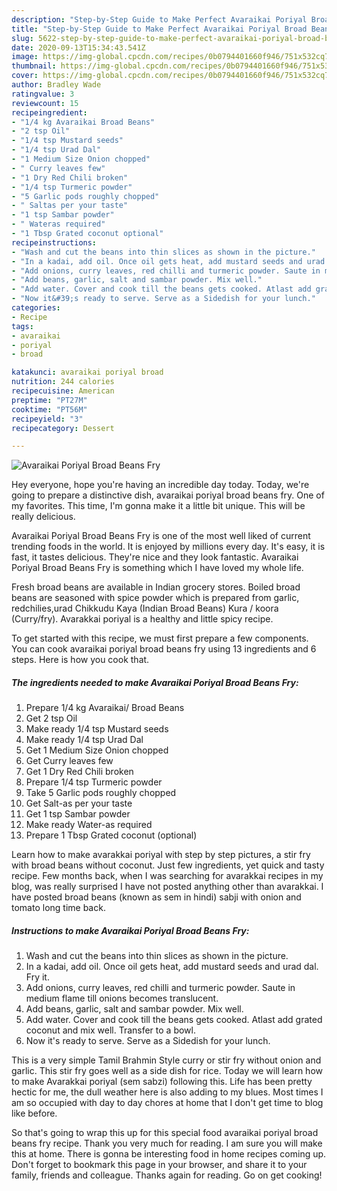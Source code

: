 ```yaml
---
description: "Step-by-Step Guide to Make Perfect Avaraikai Poriyal Broad Beans Fry"
title: "Step-by-Step Guide to Make Perfect Avaraikai Poriyal Broad Beans Fry"
slug: 5622-step-by-step-guide-to-make-perfect-avaraikai-poriyal-broad-beans-fry
date: 2020-09-13T15:34:43.541Z
image: https://img-global.cpcdn.com/recipes/0b0794401660f946/751x532cq70/avaraikai-poriyal-broad-beans-fry-recipe-main-photo.jpg
thumbnail: https://img-global.cpcdn.com/recipes/0b0794401660f946/751x532cq70/avaraikai-poriyal-broad-beans-fry-recipe-main-photo.jpg
cover: https://img-global.cpcdn.com/recipes/0b0794401660f946/751x532cq70/avaraikai-poriyal-broad-beans-fry-recipe-main-photo.jpg
author: Bradley Wade
ratingvalue: 3
reviewcount: 15
recipeingredient:
- "1/4 kg Avaraikai Broad Beans"
- "2 tsp Oil"
- "1/4 tsp Mustard seeds"
- "1/4 tsp Urad Dal"
- "1 Medium Size Onion chopped"
- " Curry leaves few"
- "1 Dry Red Chili broken"
- "1/4 tsp Turmeric powder"
- "5 Garlic pods roughly chopped"
- " Saltas per your taste"
- "1 tsp Sambar powder"
- " Wateras required"
- "1 Tbsp Grated coconut optional"
recipeinstructions:
- "Wash and cut the beans into thin slices as shown in the picture."
- "In a kadai, add oil. Once oil gets heat, add mustard seeds and urad dal. Fry it."
- "Add onions, curry leaves, red chilli and turmeric powder. Saute in medium flame till onions becomes translucent."
- "Add beans, garlic, salt and sambar powder. Mix well."
- "Add water. Cover and cook till the beans gets cooked. Atlast add grated coconut and mix well. Transfer to a bowl."
- "Now it&#39;s ready to serve. Serve as a Sidedish for your lunch."
categories:
- Recipe
tags:
- avaraikai
- poriyal
- broad

katakunci: avaraikai poriyal broad 
nutrition: 244 calories
recipecuisine: American
preptime: "PT27M"
cooktime: "PT56M"
recipeyield: "3"
recipecategory: Dessert

---
```



![Avaraikai Poriyal Broad Beans Fry](https://img-global.cpcdn.com/recipes/0b0794401660f946/751x532cq70/avaraikai-poriyal-broad-beans-fry-recipe-main-photo.jpg)

Hey everyone, hope you're having an incredible day today. Today, we're going to prepare a distinctive dish, avaraikai poriyal broad beans fry. One of my favorites. This time, I'm gonna make it a little bit unique. This will be really delicious.

Avaraikai Poriyal Broad Beans Fry is one of the most well liked of current trending foods in the world. It is enjoyed by millions every day. It's easy, it is fast, it tastes delicious. They're nice and they look fantastic. Avaraikai Poriyal Broad Beans Fry is something which I have loved my whole life.

Fresh broad beans are available in Indian grocery stores. Boiled broad beans are seasoned with spice powder which is prepared from garlic, redchilies,urad Chikkudu Kaya (Indian Broad Beans) Kura / koora (Curry/fry). Avarakkai poriyal is a healthy and little spicy recipe.


To get started with this recipe, we must first prepare a few components. You can cook avaraikai poriyal broad beans fry using 13 ingredients and 6 steps. Here is how you cook that.

<!--inarticleads1-->

##### The ingredients needed to make Avaraikai Poriyal Broad Beans Fry:

1. Prepare 1/4 kg Avaraikai/ Broad Beans
1. Get 2 tsp Oil
1. Make ready 1/4 tsp Mustard seeds
1. Make ready 1/4 tsp Urad Dal
1. Get 1 Medium Size Onion chopped
1. Get  Curry leaves few
1. Get 1 Dry Red Chili broken
1. Prepare 1/4 tsp Turmeric powder
1. Take 5 Garlic pods roughly chopped
1. Get  Salt-as per your taste
1. Get 1 tsp Sambar powder
1. Make ready  Water-as required
1. Prepare 1 Tbsp Grated coconut (optional)


Learn how to make avarakkai poriyal with step by step pictures, a stir fry with broad beans without coconut. Just few ingredients, yet quick and tasty recipe. Few months back, when I was searching for avarakkai recipes in my blog, was really surprised I have not posted anything other than avarakkai. I have posted broad beans (known as sem in hindi) sabji with onion and tomato long time back. 

<!--inarticleads2-->

##### Instructions to make Avaraikai Poriyal Broad Beans Fry:

1. Wash and cut the beans into thin slices as shown in the picture.
1. In a kadai, add oil. Once oil gets heat, add mustard seeds and urad dal. Fry it.
1. Add onions, curry leaves, red chilli and turmeric powder. Saute in medium flame till onions becomes translucent.
1. Add beans, garlic, salt and sambar powder. Mix well.
1. Add water. Cover and cook till the beans gets cooked. Atlast add grated coconut and mix well. Transfer to a bowl.
1. Now it&#39;s ready to serve. Serve as a Sidedish for your lunch.


This is a very simple Tamil Brahmin Style curry or stir fry without onion and garlic. This stir fry goes well as a side dish for rice. Today we will learn how to make Avarakkai poriyal (sem sabzi) following this. Life has been pretty hectic for me, the dull weather here is also adding to my blues. Most times I am so occupied with day to day chores at home that I don&#39;t get time to blog like before. 

So that's going to wrap this up for this special food avaraikai poriyal broad beans fry recipe. Thank you very much for reading. I am sure you will make this at home. There is gonna be interesting food in home recipes coming up. Don't forget to bookmark this page in your browser, and share it to your family, friends and colleague. Thanks again for reading. Go on get cooking!
